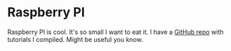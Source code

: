 # Raspberry PI
Raspberry PI is cool. It's so small I want to eat it.
I have a [GitHub repo](https://github.com/kbsezginel/raspberry-pi) with tutorials I compiled.
Might be useful you know.
